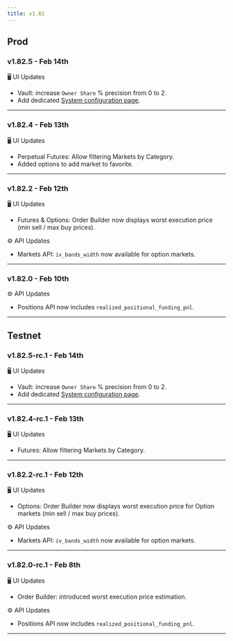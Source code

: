 ```yaml
---
title: v1.82
---
```


## Prod
### v1.82.5 - Feb 14th
🖥️  UI Updates
* Vault: increase `Owner Share` % precision from 0 to 2.
* Add dedicated [System configuration page](https://app.paradex.trade/system-config).
---

### v1.82.4 - Feb 13th
🖥️  UI Updates
* Perpetual Futures: Allow filtering Markets by Category.
* Added options to add market to favorite.
---

### v1.82.2 - Feb 12th
🖥️  UI Updates
* Futures & Options: Order Builder now displays worst execution price (min sell / max buy prices).

⚙️ API Updates
* Markets API: `iv_bands_width` now available for option markets.
---

### v1.82.0 - Feb 10th
  
⚙️ API Updates
* Positions API now includes `realized_positional_funding_pnl`.
---

## Testnet
### v1.82.5-rc.1 - Feb 14th
🖥️  UI Updates
* Vault: increase `Owner Share` % precision from 0 to 2.
* Add dedicated [System configuration page](https://app.testnet.paradex.trade/system-config).
---

### v1.82.4-rc.1 - Feb 13th
🖥️  UI Updates
* Futures: Allow filtering Markets by Category.
---

### v1.82.2-rc.1 - Feb 12th
🖥️  UI Updates
* Options: Order Builder now displays worst execution price for Option markets (min sell / max buy prices).

⚙️ API Updates
* Markets API: `iv_bands_width` now available for option markets.
---

### v1.82.0-rc.1 - Feb 8th
🖥️  UI Updates
* Order Builder: introduced worst execution price estimation.

⚙️ API Updates
* Positions API now includes `realized_positional_funding_pnl`.
---
